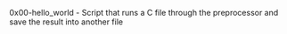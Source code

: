0x00-hello_world - Script that runs a C file through the preprocessor and save the result into another file
